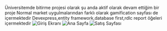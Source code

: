 Üniversitemde bitirme projesi olarak şu anda aktif olarak devam ettiğim bir proje
Normal market uygulmalarından farklı olarak gamification sayfası de içermektedir
Devexpress,entity framework,database first,rdlc report öğeleri  içermektedir
![Giriş Ekranı](https://user-images.githubusercontent.com/80632510/151385868-d194d81a-304e-4fd6-81ab-d1d139d48a3a.png)
![Ana Sayfa](https://user-images.githubusercontent.com/80632510/151385859-9e4ccb2b-2615-4903-b070-e42ba88c491a.png)
![Satış Sayfası](https://user-images.githubusercontent.com/80632510/151385878-c02aab9c-276f-49e9-8b83-53924e7ce6a1.png)
